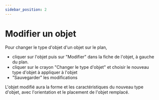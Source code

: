 ```yaml
---
sidebar_position: 2
---
```

# Modifier un objet

Pour changer le type d'objet d'un objet sur le plan,

-   cliquer sur l'objet puis sur "Modifier" dans la fiche de l'objet, à gauche du plan.
-   cliquer sur le crayon "Changer le type d'objet" et choisir le nouveau type d'objet à appliquer à l'objet
-   "Sauvegarder" les modifications

L'objet modifié aura la forme et les caractéristiques du nouveau type d'objet, avec l'orientation et le placement de l'objet remplacé.
